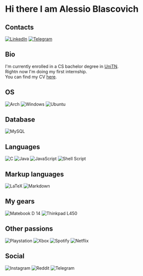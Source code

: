 # Hi there I am Alessio Blascovich 

## Contacts  
[![LinkedIn](https://img.shields.io/badge/linkedin-%230077B5.svg?style=for-the-badge&logo=linkedin&logoColor=white)](https://www.linkedin.com/in/alessio-blascovich/)
[![Telegram](https://img.shields.io/badge/Telegram-2CA5E0?style=for-the-badge&logo=telegram&logoColor=white)](https://t.me/alessio_blascovich)

## Bio
  
I'm currently enrolled in a CS bachelor degree in [UniTN](https://www.unitn.it/en).  
Rightn now I'm doing my first internship.   
You can find my CV [here](https://github.com/ElBlasco69/ElBlasco69/blob/main/AlessioBlascovichCV.pdf).  

## OS

![Arch](https://img.shields.io/badge/Arch%20Linux-1793D1?logo=arch-linux&logoColor=fff&style=for-the-badge) 
![Windows](https://img.shields.io/badge/Windows-0078D6?style=for-the-badge&logo=windows&logoColor=white) 
![Ubuntu](https://img.shields.io/badge/Ubuntu-E95420?style=for-the-badge&logo=ubuntu&logoColor=white)

## Database

![MySQL](https://img.shields.io/badge/mysql-%2300f.svg?style=for-the-badge&logo=mysql&logoColor=white)

## Languages

![C](https://img.shields.io/badge/c-%2300599C.svg?style=for-the-badge&logo=c&logoColor=white)
![Java](https://img.shields.io/badge/java-%23ED8B00.svg?style=for-the-badge&logo=java&logoColor=white)
![JavaScript](https://img.shields.io/badge/javascript-%23323330.svg?style=for-the-badge&logo=javascript&logoColor=%23F7DF1E)
![Shell Script](https://img.shields.io/badge/shell_script-%23121011.svg?style=for-the-badge&logo=gnu-bash&logoColor=white)

## Markup languages

![LaTeX](https://img.shields.io/badge/latex-%23008080.svg?style=for-the-badge&logo=latex&logoColor=white)
![Markdown](https://img.shields.io/badge/markdown-%23000000.svg?style=for-the-badge&logo=markdown&logoColor=white)

## My gears

![Matebook D 14](https://img.shields.io/badge/Huawei-FF0000?style=for-the-badge&logo=huawei&logoColor=white)
![Thinkpad L450](https://img.shields.io/badge/lenovo%20laptop-E2231A?style=for-the-badge&logo=lenovo&logoColor=white)

## Other passions

![Playstation](https://img.shields.io/badge/Playstation-003791?style=for-the-badge&logo=playstation&logoColor=white)
![Xbox](https://img.shields.io/badge/xbox-%23107C10.svg?style=for-the-badge&logo=xbox&logoColor=white)
![Spotify](https://img.shields.io/badge/Spotify-1ED760?style=for-the-badge&logo=spotify&logoColor=white)
![Netflix](https://img.shields.io/badge/Netflix-E50914?style=for-the-badge&logo=netflix&logoColor=white)

## Social

![Instagram](https://img.shields.io/badge/Instagram-%23E4405F.svg?style=for-the-badge&logo=Instagram&logoColor=white)
![Reddit](https://img.shields.io/badge/Reddit-FF4500?style=for-the-badge&logo=reddit&logoColor=white)
![Telegram](https://img.shields.io/badge/Telegram-2CA5E0?style=for-the-badge&logo=telegram&logoColor=white)
